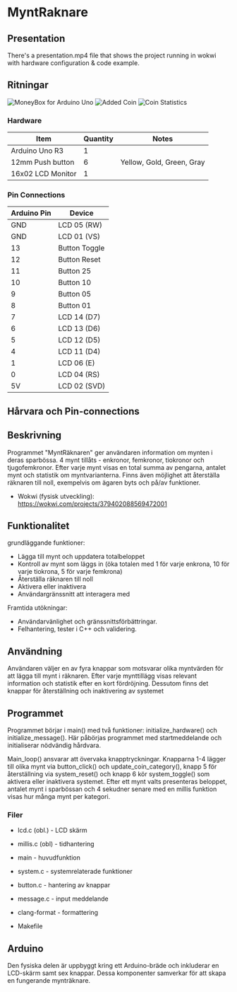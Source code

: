 # MyntRaknare

## Presentation
There's a presentation.mp4 file that shows the project running in wokwi with hardware configuration & code example.

## Ritningar

![MoneyBox for Arduino Uno](https://i.imgur.com/YyqhGZ6.png)
![Added Coin](https://i.imgur.com/KVUgFtc.png)
![Coin Statistics](https://i.imgur.com/NNJVcug.png)

### Hardware

| Item             | Quantity | Notes                        |
| ---------------- | -------- | ---------------------------- |
| Arduino Uno R3   | 1        |                              |
| 12mm Push button | 6        | Yellow, Gold, Green, Gray    |
| 16x02 LCD Monitor| 1        |                              |


### Pin Connections

| Arduino Pin | Device       |
| ----------- | -------------|
| GND         | LCD 05 (RW)  |
| GND         | LCD 01 (VS)  |
| 13          | Button Toggle|
| 12          | Button Reset |
| 11          | Button 25    |
| 10          | Button 10    |
| 9           | Button 05    |
| 8           | Button 01    |
| 7           | LCD 14 (D7)  |
| 6           | LCD 13 (D6)  |
| 5           | LCD 12 (D5)  |
| 4           | LCD 11 (D4)  |
| 1           | LCD 06 (E)   |
| 0           | LCD 04 (RS)  |
| 5V          | LCD 02 (SVD) |

## Hårvara och Pin-connections

## Beskrivning
Programmet "MyntRäknaren" ger användaren information om mynten i deras sparbössa. 4 mynt tillåts - enkronor, femkronor, tiokronor och tjugofemkronor. Efter varje mynt visas en total summa av pengarna, antalet mynt och statistik om myntvarianterna. Finns även möjlighet att återställa räknaren till noll, exempelvis om ägaren byts och på/av funktioner. 

* Wokwi (fysisk utveckling): https://wokwi.com/projects/379402088569472001

## Funktionalitet
grundläggande funktioner:
- Lägga till mynt och uppdatera totalbeloppet
- Kontroll av mynt som läggs in (öka totalen med 1 för varje enkrona, 10 för varje tiokrona, 5 för varje femkrona)
- Återställa räknaren till noll
- Aktivera eller inaktivera
- Användargränssnitt att interagera med

Framtida utökningar:
- Användarvänlighet och gränssnittsförbättringar.
- Felhantering, tester i C++ och validering.

## Användning
Användaren väljer en av fyra knappar som motsvarar olika myntvärden för att lägga till mynt i räknaren. Efter varje mynttillägg visas relevant information och statistik efter en kort fördröjning. Dessutom finns det knappar för återställning och inaktivering av systemet 

## Programmet
Programmet börjar i main() med två funktioner: initialize_hardware() och initialize_message(). Här påbörjas programmet med startmeddelande och initialiserar nödvändig hårdvara.

Main_loop() ansvarar att övervaka knapptryckningar. Knapparna 1-4 lägger till olika mynt via button_click() och update_coin_category(), knapp 5 för återställning via system_reset() och knapp 6 kör system_toggle() som aktivera eller inaktivera systemet. Efter ett mynt valts presenteras beloppet, antalet mynt i sparbössan och 4 sekudner senare med en millis funktion visas hur många mynt per kategori.

### Filer
* lcd.c (obl.)   - LCD skärm
* millis.c (obl) - tidhantering

* main     - huvudfunktion
* system.c - systemrelaterade funktioner
* button.c - hantering av knappar
* message.c - input meddelande

* clang-format - formattering
* Makefile

## Arduino 
Den fysiska delen är uppbyggt kring ett Arduino-bräde och inkluderar en LCD-skärm samt sex knappar. Dessa komponenter samverkar för att skapa en fungerande mynträknare.
